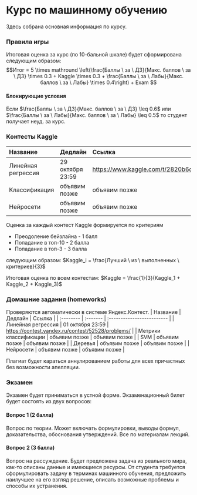# Курс по машинному обучению
Здесь собрана основная информация по курсу.

### Правила игры

Итоговая оценка за курс (по 10-бальной шкале) будет сформирована следующим образом:
$$Итог = 5 \times mathround \left(\frac{Баллы \ за \ ДЗ}{Макс. баллов \ за \ ДЗ} \times 0.3 + Kaggle \times 0.3 + \frac{Баллы \ за \ Лабы}{Макс. баллов \ за \ Лабы} \times 0.4\right) + Exam $$

#### Блокирующие условия

Если $\frac{Баллы \ за \ ДЗ}{Макс. баллов \ за \ ДЗ} \leq 0.6$ или $\frac{Баллы \ за \ Лабы}{Макс. баллов \ за \ Лабы} \leq 0.5$ то студент получает неуд. за курс.

### Контесты Kaggle

| Название | Дедлайн     | Ссылка                |
| :-------- | :------- | :------------------------- |
| Линейная регрессия | 29 октября 23:59 | https://www.kaggle.com/t/2820b6d8199b4bea9626cf57cfa3fd73 |
| Классификация | объявим позже | объявим позже |
| Нейросети | объявим позже | объявим позже |

Оценка за каждый контест Kaggle формируется по критериям
- Преодоление бейзлайна - 1 балл 
- Попадание в топ-10 - 2 балла
- Попадание в топ-3 - 3 балла

следующим образом: $Kaggle_i = \frac{Лучший \ из \ выполненных \ критериев}{3}$

Итоговая оценка по всем контестам: $Kaggle = \frac{1}{3}(Kaggle_1 + Kaggle_2 + Kaggle_3)$


### Домашние задания (homeworks)
Проверяются автоматически в системе Яндекс.Контест. 
| Название | Дедлайн     | Ссылка                |
| :-------- | :------- | :------------------------- |
| Линейная регрессия | 01 октября 23:59 | https://contest.yandex.ru/contest/52528/problems/ |
| Метрики классификации | объявим позже | объявим позже |
| SVM | объявим позже | объявим позже |
| Деревья | объявим позже | объявим позже |
| Нейросети | объявим позже | объявим позже |


Плагиат будет караться аннулированием работы для всех причастных без возможности апелляции.

### Экзамен

Экзамен будет приниматься в устной форме. Экзаменационный билет будет состоять из двух вопросов:

#### Вопрос 1 (2 балла)

Вопрос по теории. Может включать формулировки, выводы формул, доказательства, обоснования утверждений. Все по материалам лекций.

#### Вопрос 2 (3 балла)

Вопрос на рассуждение. Будет предложена задача из реального мира, как-то описаны данные и имеющиеся ресурсы. От студента требуется сформулировать задачу в терминах машинного обучения, предложить наилучшее на его взгляд решение, описать возможные проблемы и способы их устранения.

